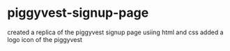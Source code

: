 # piggyvest-signup-page 
 created a replica of the piggyvest signup page usiing html and css
 added a logo icon of the piggyvest 
